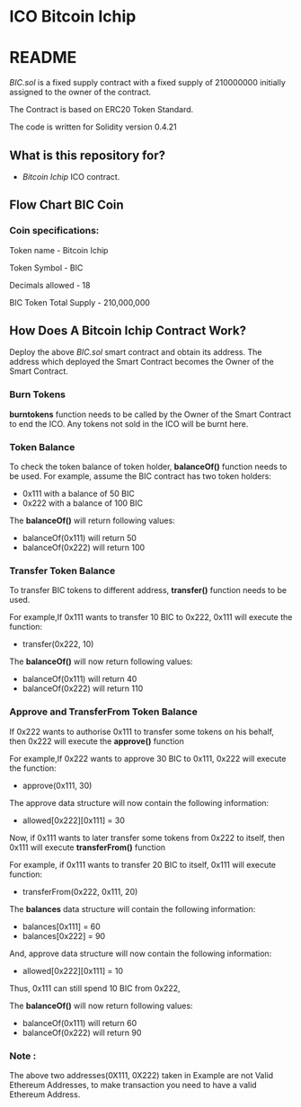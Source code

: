 # ICO Bitcoin Ichip

# README

*BIC.sol* is a fixed supply contract with a fixed supply of 210000000 initially assigned to the owner of the contract.

The Contract is based on ERC20 Token Standard.

The code is written for Solidity version 0.4.21

## What is this repository for?
* *Bitcoin Ichip* ICO contract.


## Flow Chart BIC Coin

### Coin specifications:

Token name - Bitcoin Ichip

Token Symbol - BIC

Decimals allowed - 18

BIC Token Total Supply - 210,000,000



## How Does A Bitcoin Ichip Contract Work?

Deploy the above *BIC.sol* smart contract and obtain its address.
The address which deployed the Smart Contract becomes the Owner of the Smart Contract.

  
### Burn Tokens
**burntokens** function needs to be called by the Owner of the Smart Contract to end the ICO. Any tokens not sold in the ICO will be burnt here.


### Token Balance
To check the token balance of token holder, **balanceOf()** function needs to be used.
For example, assume the BIC contract has two token holders:
* 0x111 with a balance of 50 BIC
* 0x222 with a balance of 100 BIC

The **balanceOf()** will return following values:
* balanceOf(0x111) will return 50
* balanceOf(0x222) will return 100


### Transfer Token Balance
To transfer BIC tokens to different address, **transfer()** function needs to be used.

For example,If 0x111 wants to transfer 10 BIC to 0x222,
0x111 will execute the function:
* transfer(0x222, 10)

The **balanceOf()** will now return following values:
* balanceOf(0x111) will return 40
* balanceOf(0x222) will return 110

### Approve and TransferFrom Token Balance
If 0x222 wants to authorise 0x111 to transfer some tokens on his behalf, then 0x222 will  execute the **approve()** function

For example,If 0x222 wants to approve 30 BIC to 0x111,
0x222 will execute the function:
* approve(0x111, 30)

The approve data structure will now contain the following information:
* allowed[0x222][0x111] = 30
	
Now, if 0x111 wants to later transfer some tokens from 0x222 to itself, then 0x111 will execute **transferFrom()** function

For example, if 0x111 wants to transfer 20 BIC to itself,
0x111 will execute function:
* transferFrom(0x222, 0x111, 20)
 
The **balances** data structure will contain the following information:
* balances[0x111] = 60
* balances[0x222] = 90

And, approve data structure will now contain the following information:
* allowed[0x222][0x111] = 10

Thus, 0x111 can still spend 10 BIC from 0x222,

The **balanceOf()** will now return following values:
* balanceOf(0x111) will return 60
* balanceOf(0x222) will return 90

### Note : 
The above two addresses(0X111, 0X222) taken in Example are not Valid Ethereum Addresses, to make transaction you need to have a valid Ethereum Address.


